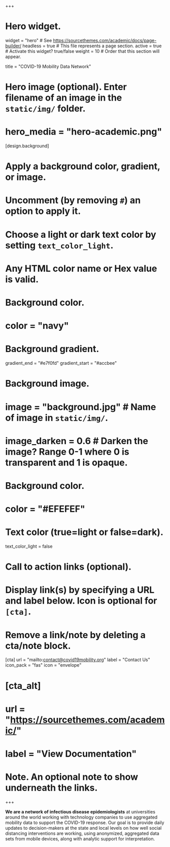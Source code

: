 +++
# Hero widget.
widget = "hero"  # See https://sourcethemes.com/academic/docs/page-builder/
headless = true  # This file represents a page section.
active = true  # Activate this widget? true/false
weight = 10  # Order that this section will appear.

title = "COVID-19 Mobility Data Network"

# Hero image (optional). Enter filename of an image in the `static/img/` folder.
# hero_media = "hero-academic.png"

[design.background]
  # Apply a background color, gradient, or image.
  #   Uncomment (by removing `#`) an option to apply it.
  #   Choose a light or dark text color by setting `text_color_light`.
  #   Any HTML color name or Hex value is valid.
  
  # Background color.
  # color = "navy"
  
  # Background gradient.
  gradient_end = "#e7f0fd"
  gradient_start = "#accbee"
  
  # Background image.
  # image = "background.jpg"  # Name of image in `static/img/`.
  # image_darken = 0.6  # Darken the image? Range 0-1 where 0 is transparent and 1 is opaque.

  # Background color.
  #  color = "#EFEFEF"

  # Text color (true=light or false=dark).
  text_color_light = false

# Call to action links (optional).
#   Display link(s) by specifying a URL and label below. Icon is optional for `[cta]`.
#   Remove a link/note by deleting a cta/note block.
[cta]
  url = "mailto:contact@covid19mobility.org"
  label = "Contact Us"
  icon_pack = "fas"
  icon = "envelope"
  
# [cta_alt]
#  url = "https://sourcethemes.com/academic/"
#  label = "View Documentation"

# Note. An optional note to show underneath the links.

+++

**We are a network of infectious disease epidemiologists** at universities around the world working with technology companies to use aggregated mobility data to support the COVID-19 response. Our goal is to provide daily updates to decision-makers at the state and local levels on how well social distancing interventions are working, using anonymized, aggregated data sets from mobile devices, along with analytic support for interpretation.